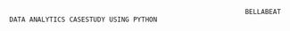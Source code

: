                                                               BELLABEAT DATA ANALYTICS CASESTUDY USING PYTHON

                                                               
